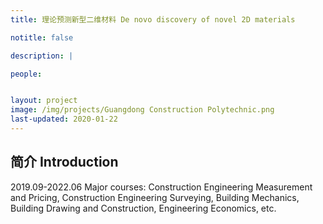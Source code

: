 ```yaml
---
title: 理论预测新型二维材料 De novo discovery of novel 2D materials 

notitle: false

description: |

people:


layout: project
image: /img/projects/Guangdong Construction Polytechnic.png
last-updated: 2020-01-22
---
```


## 简介 Introduction

2019.09-2022.06 Major courses: Construction Engineering Measurement and Pricing, Construction Engineering Surveying, Building Mechanics, Building Drawing and Construction, Engineering Economics, etc.
